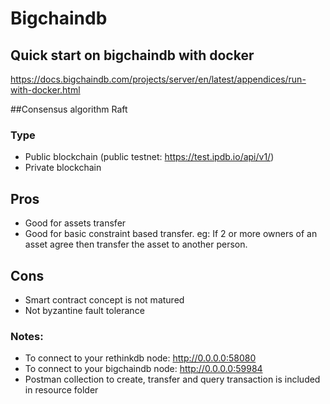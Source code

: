 # Bigchaindb

## Quick start on bigchaindb with docker

https://docs.bigchaindb.com/projects/server/en/latest/appendices/run-with-docker.html

##Consensus algorithm
Raft

### Type
* Public blockchain (public testnet: https://test.ipdb.io/api/v1/)
* Private blockchain

## Pros
* Good for assets transfer
* Good for basic constraint based transfer. eg: If 2 or more owners of an asset agree then transfer the asset to another person.

## Cons

* Smart contract concept is not matured
* Not byzantine fault tolerance


### Notes:

* To connect to your rethinkdb node: http://0.0.0.0:58080
* To connect to your bigchaindb node: http://0.0.0.0:59984
* Postman collection to create, transfer and query transaction is included in resource folder
